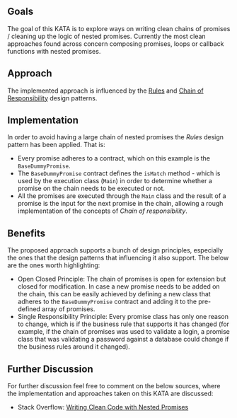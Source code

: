 ## Goals
The goal of this KATA is to explore ways on writing clean chains of promises / cleaning up the logic of nested promises. Currently the most clean approaches found across concern composing promises, loops or callback functions with nested promises.

## Approach
The implemented approach is influenced by the [Rules](https://levelup.gitconnected.com/rules-design-pattern-in-c-6c62f0e20ee0#:%7E:text=Rules%20design%20pattern%20helps%20the,improve%20our%20file%20validation%20logic.) and [Chain of Responsibility](https://refactoring.guru/design-patterns/chain-of-responsibility#:%7E:text=Chain%20of%20Responsibility%20is%20a,next%20handler%20in%20the%20chain.) design patterns.

## Implementation
In order to avoid having a large chain of nested promises the _Rules_ design pattern has been applied. That is:
- Every promise adheres to a contract, which on this example is the `BaseDummyPromise`.
- The `BaseDummyPromise` contract defines the `isMatch` method - which is used by the execution class (`Main`) in order to determine whether a promise on the chain needs to be executed or not.
- All the promises are executed through the `Main` class and the result of a promise is the input for the next promise in the chain, allowing a rough implementation of the concepts of _Chain of responsibility_.

## Benefits
The proposed approach supports a bunch of design principles, especially the ones that the design patterns that influencing it also support. The below are the ones worth highlighting: 
- Open Closed Principle: The chain of promises is open for extension but closed for modification. In case a new promise needs to be added on the chain, this can be easily achieved by defining a new class that adheres to the `BaseDummyPromise` contract and adding it to the pre-defined array of promises.
- Single Responsibility Principle: Every promise class has only one reason to change, which is if the business rule that supports it has changed (for example, if the chain of promises was used to validate a login, a promise class that was validating a password against a database could change if the business rules around it changed).

## Further Discussion
For further discussion feel free to comment on the below sources, where the implementation and approaches taken on this KATA are discussed:
- Stack Overflow: [Writing Clean Code with Nested Promises](https://stackoverflow.com/questions/15913448/writing-clean-code-with-nested-promises/75126266#75126266)
